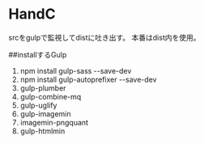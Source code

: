 # HandC

srcをgulpで監視してdistに吐き出す。
本番はdist内を使用。

##installするGulp
1. npm install gulp-sass --save-dev
1. npm install gulp-autoprefixer --save-dev
1. gulp-plumber
1. gulp-combine-mq
1. gulp-uglify
1. gulp-imagemin
1. imagemin-pngquant
1. gulp-htmlmin


